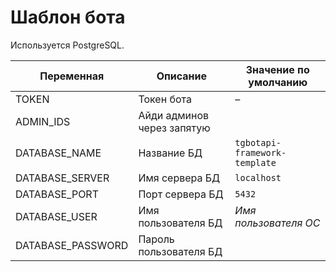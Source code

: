 # Шаблон бота

Используется PostgreSQL.

| Переменная        | Описание                   | Значение по умолчанию         |
|-------------------|----------------------------|-------------------------------|
| TOKEN             | Токен бота                 | –                             |
| ADMIN_IDS         | Айди админов через запятую | ` `                           |
| DATABASE_NAME     | Название БД                | `tgbotapi-framework-template` |
| DATABASE_SERVER   | Имя сервера БД             | `localhost`                   |
| DATABASE_PORT     | Порт сервера БД            | `5432`                        |
| DATABASE_USER     | Имя пользователя БД        | *Имя пользователя ОС*         |
| DATABASE_PASSWORD | Пароль пользователя БД     | ` `                           |
